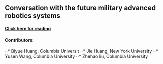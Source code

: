 ## Conversation with the future military advanced robotics systems

#### [Click here for reading](https://www.google.com/)

#### Contributors:
  ⋅⋅* Biyue Huang, Columbia Universit
  ⋅⋅* Jie Huang, New York University
  ⋅⋅* Yusen Wang, Columbia University
  ⋅⋅* Zhehao liu, Columbia University
    
